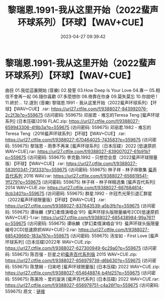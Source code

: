 ﻿---
title: 黎瑞恩.1991-我从这里开始（2022蜚声环球系列）【环球】【WAV+CUE】
date: 2023-04-27 09:39:42
categories: WAV车载音乐、镜像
tags: 华语中文
---
# 黎瑞恩.1991-我从这里开始（2022蜚声环球系列）【环球】【WAV+CUE】

曲目
01.我從這裏開始 (音樂)
02.發誓
03.How Deep Is Your Love
04.專一
05.相信不會再一起
06.隨你喜歡
07.多麼想你
08.倚靠在你身
09.莫失莫忘
10.你說吧 !
11.終於...
12.道別 (音樂)
黎瑞恩.1991 - 我从这里开始（2022蜚声环球系列）【环球】【WAV+CUE】.rar: https://url27.ctfile.com/f/9388027-843992076-2c2f3b?p=559675
(访问密码: 559675)
邓丽君 - 难忘的Teresa Teng [蜚声环球系列] (日本压碟)2016 FLAC.zip: https://url27.ctfile.com/f/9388027-659943306-4f8b3a?p=559675
(访问密码: 559675)
邓丽君.1982 - 难忘的Teresa Teng（2016蜚声环球系列）【环球】【WAV+CUE】.rar: https://url27.ctfile.com/f/9388027-670464025-743583?p=559675
(访问密码: 559675)
黎瑞恩 - 雨季不再来 [蜚声环球系列]（日本压碟）2022 [低速原抓WAV+CUE].rar: https://url27.ctfile.com/f/9388027-839007027-61b91b?p=559675
(访问密码: 559675)
李克勤.1992 - 只想您会意（2022蜚声环球限量版）【环球】【WAV+CUE】.rar: https://url27.ctfile.com/f/9388027-583910341-73f333?p=559675
(访问密码: 559675)
林子祥 - 林子祥歌集 [蜚声百代系列](日本压片) 2016 WAV.rar: https://url27.ctfile.com/f/9388027-656619541-1ff279?p=559675
(访问密码: 559675)
林子祥 - 林子祥精选集 [蜚声百代系列] 2014 WAV+CUE.zip: https://url27.ctfile.com/f/9388027-667684614-9cb340?p=559675
(访问密码: 559675)
群星.1992 - 许冠杰光荣引退汇群星（2022蜚声环球限量版）【环球】【WAV+CUE】.rar: https://url27.ctfile.com/f/9388027-837643539-a5b3fb?p=559675
(访问密码: 559675)
谭咏麟《梦幻柔情演唱会'91》蜚声环球头版限量编号2CD[低速原抓WAV+CUE]-1.rar: https://url27.ctfile.com/f/9388027-685438984-99a761?p=559675
(访问密码: 559675)
谭咏麟《梦幻柔情演唱会'91》蜚声环球头版限量编号2CD[低速原抓WAV+CUE]-2.rar: https://url27.ctfile.com/f/9388027-685439660-183a76?p=559675
(访问密码: 559675)
汤宝如 - First Love [蜚声环球系列] (日本压碟)2022年 WAV+CUE.zip: https://url27.ctfile.com/f/9388027-627300949-6c29a0?p=559675
(访问密码: 559675)
陈百强 - 巨星之初[蜚声百代系列版](日本压片) 2015 WAV+CUE.zip: https://url27.ctfile.com/f/9388027-656979739-d6b630?p=559675
(访问密码: 559675)
陈慧娴 - 归来吧 [蜚声环球限量版] (日本压碟) 2022 WAV+CUE.zip: https://url27.ctfile.com/f/9388027-654648874-b4fd25?p=559675
(访问密码: 559675)
陈美玲 - 爱的漩涡 [蜚声百代系列] (日本压碟) 2022 WAV+CUE.rar: https://url27.ctfile.com/f/9388027-656979751-c4a26f?p=559675
(访问密码: 559675)
原文：[链接](https://blog.sina.com.cn/s/blog_1647c7e76010311mj.html)
